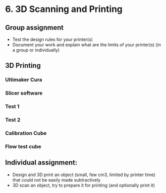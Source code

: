 # 6. 3D Scanning and Printing

## Group assignment

* Test the design rules for your printer(s)
* Document your work and explain what are the limits of your printer(s) (in a group or individually)

## 3D Printing

### Ultimaker Cura

### Slicer software

### Test 1

### Test 2

### Calibration Cube

### Flow test cube

## Individual assignment:

* Design and 3D print an object (small, few cm3, limited by printer time) that could not be easily made subtractively
* 3D scan an object, try to prepare it for printing (and optionally print it)
